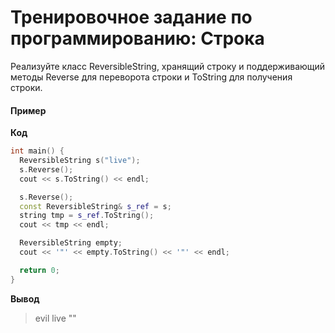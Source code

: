 # Тренировочное задание по программированию: Строка

Реализуйте класс ReversibleString, хранящий строку и поддерживающий методы Reverse для переворота строки и ToString для получения строки.

#### Пример

**Код**

```C++
int main() {
  ReversibleString s("live");
  s.Reverse();
  cout << s.ToString() << endl;

  s.Reverse();
  const ReversibleString& s_ref = s;
  string tmp = s_ref.ToString();
  cout << tmp << endl;

  ReversibleString empty;
  cout << '"' << empty.ToString() << '"' << endl;

  return 0;
}
```

**Вывод**

> evil
> live
> ""
